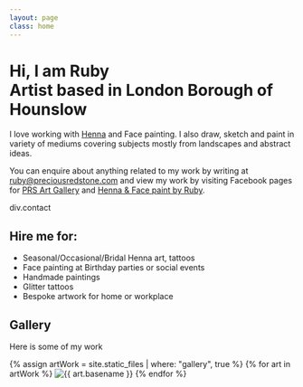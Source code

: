 ```yaml
---
layout: page
class: home
---
```


<div class="masthead">  
  <h1 class="masthead_heading">Hi, I am Ruby
    <div class="masthead_subheading">Artist based in London Borough of Hounslow</div>
   </h1>
  
  <p class="masthead_description">I love working with <a href="https://en.wikipedia.org/wiki/Henna" target="_blank">Henna</a> and Face painting. I also draw, sketch and paint in variety of mediums covering subjects mostly from landscapes and abstract ideas.</p>
  <p class="masthead_description">You can enquire about anything related to my work by writing at <a href="mailto:ruby@preciousredstone.com">ruby@preciousredstone.com</a> and view my work by visiting Facebook pages for <a href="https://facebook.com/PRSArtGallery/photos">PRS Art Gallery</a> and <a href="https://facebook.com/HennaByRuby/photos">Henna &amp; Face paint by Ruby</a>.</p>
</div>

div.contact

<div id="hire" class="hire">
  <h2 class="hire_heading">Hire me for:</h2>
  <ul class="hire_services">
    <li>Seasonal/Occasional/Bridal Henna art, tattoos</li>
    <li>Face painting at Birthday parties or social events</li>
    <li>Handmade paintings</li>
    <li>Glitter tattoos</li>
    <li>Bespoke artwork for home or workplace</li>
  </ul>
</div>


<div id="gallery" class="gallery">
  <h2 class="gallery_heading">Gallery</h2>
  <p class="gallery_description">Here is some of my work</p>
  {% assign artWork = site.static_files | where: "gallery", true %}
  {% for art in artWork %}
    <img src="{{ art.path | prepend: site.url }}" alt="{{ art.basename }}" class="gallery_image img-responsive">
  {% endfor %}
</div>
